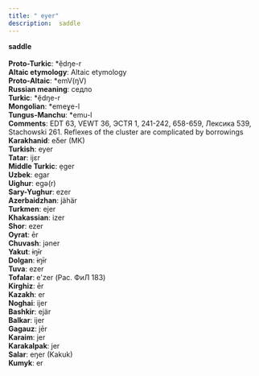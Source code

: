 ```yaml
---
title: " eyer"
description:  saddle
---
```

<p data-pagefind-weight="0.5">
<strong> saddle</strong><br><br>
<strong>Proto-Turkic</strong>:  *ẹ̆dŋe-r<br>
<strong>Altaic etymology</strong>:  Altaic etymology<br>
<strong> Proto-Altaic</strong>:  *emV(ŋV)<br>
<strong>Russian meaning</strong>:  седло<br>
<strong>Turkic</strong>:  *ẹ̆dŋe-r<br>
<strong>Mongolian</strong>:  *emeɣe-l<br>
<strong>Tungus-Manchu</strong>:  *emu-l<br>
<strong>Comments</strong>:  EDT 63, VEWT 36, ЭСТЯ 1, 241-242, 658-659, Лексика 539, Stachowski 261. Reflexes of the cluster are complicated by borrowings<br>
<strong>Karakhanid</strong>:  eδer (MK)<br>
<strong>Turkish</strong>:  eyer<br>
<strong>Tatar</strong>:  ijɛr<br>
<strong>Middle Turkic</strong>:  ẹger<br>
<strong>Uzbek</strong>:  egar<br>
<strong>Uighur</strong>:  egǝ(r)<br>
<strong>Sary-Yughur</strong>:  ezer<br>
<strong>Azerbaidzhan</strong>:  jähär<br>
<strong>Turkmen</strong>:  ejer<br>
<strong>Khakassian</strong>:  izer<br>
<strong>Shor</strong>:  ezer<br>
<strong>Oyrat</strong>:  ēr<br>
<strong>Chuvash</strong>:  jǝner<br>
<strong>Yakut</strong>:  ɨŋɨ̄r<br>
<strong>Dolgan</strong>:  ɨŋɨ̄r<br>
<strong>Tuva</strong>:  ezer<br>
<strong>Tofalar</strong>:  e'zer (Рас. ФиЛ 183)<br>
<strong>Kirghiz</strong>:  ēr<br>
<strong>Kazakh</strong>:  er<br>
<strong>Noghai</strong>:  ijer<br>
<strong>Bashkir</strong>:  ejär<br>
<strong>Balkar</strong>:  ijer<br>
<strong>Gagauz</strong>:  jēr<br>
<strong>Karaim</strong>:  jer<br>
<strong>Karakalpak</strong>:  jer<br>
<strong>Salar</strong>:  eŋer (Kakuk)<br>
<strong>Kumyk</strong>:  er<br>

</p>
